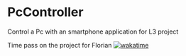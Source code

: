 # PcController
Control a Pc with an smartphone application for L3 project

Time pass on the project for Florian
[![wakatime](https://wakatime.com/badge/github/flo2517/PcController.svg)](https://wakatime.com/badge/github/flo2517/PcController)

